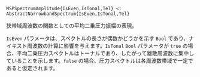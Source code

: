 ```
MSPSpectrumAmplitude{IsEven,IsTonal,Tel} <: AbstractNarrowbandSpectrum{IsEven,IsTonal,Tel}
```

狭帯域周波数の関数としての平均二乗圧力振幅の表現。

`IsEven` パラメータは、スペクトルの長さが偶数かどうかを示す `Bool` であり、ナイキスト周波数の計算に影響を与えます。`IsTonal` `Bool` パラメータが `true` の場合、平均二乗圧力スペクトルはトーナルであり、したがって離散周波数に集中していることを示します。`false` の場合、圧力スペクトルは各周波数帯域で一定であると仮定されます。
